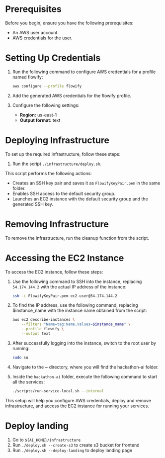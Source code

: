 # Prerequisites

Before you begin, ensure you have the following prerequisites:

- An AWS user account.
- AWS credentials for the user.

# Setting Up Credentials

1. Run the following command to configure AWS credentials for a profile named flowify:

    ```bash
    aws configure --profile flowify
    ```

2. Add the generated AWS credentials for the flowify profile.

3. Configure the following settings:

   - **Region:** us-east-1
   - **Output format:** text

# Deploying Infrastructure

To set up the required infrastructure, follow these steps:

1. Run the script `./infrastructure/deploy.sh`.

This script performs the following actions:
   - Creates an SSH key pair and saves it as `FlowifyKeyPair.pem` in the same folder.
   - Enables SSH access to the default security group.
   - Launches an EC2 instance with the default security group and the generated SSH key.

# Removing Infrastructure

To remove the infrastructure, run the cleanup function from the script.

# Accessing the EC2 Instance

To access the EC2 instance, follow these steps:

1. Use the following command to SSH into the instance, replacing `54.174.144.2` with the actual IP address of the instance:

    ```bash
    ssh -i FlowifyKeyPair.pem ec2-user@54.174.144.2
    ```

2. To find the IP address, use the following command, replacing $instance_name with the instance name obtained from the script:

    ```bash
    aws ec2 describe-instances \
        --filters "Name=tag:Name,Values=$instance_name" \
        --profile flowify \
        --output text
    ```

3. After successfully logging into the instance, switch to the root user by running:

    ```bash
    sudo su
    ```
4. Navigate to the ~ directory, where you will find the hackathon-ai folder.
5. Inside the `hackathon-ai` folder, execute the following command to start all the services:

    ```bash
    ./scripts/run-service-local.sh --internal
    ```

This setup will help you configure AWS credentials, deploy and remove infrastructure, and access the EC2 instance for running your services.

# Deploy landing
1. Go to `${AI_HOME}/infrastructure`
2. Run `./deploy.sh --create-s3` to create s3 bucket for frontend
3. Run `./deploy.sh --deploy-landing` to deploy landing page
